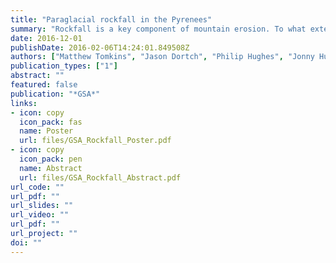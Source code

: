```yaml
---
title: "Paraglacial rockfall in the Pyrenees"
summary: "Rockfall is a key component of mountain erosion. To what extent and for how long is this influenced by glaciation?" 
date: 2016-12-01
publishDate: 2016-02-06T14:24:01.849508Z
authors: ["Matthew Tomkins", "Jason Dortch", "Philip Hughes", "Jonny Huck", "James Allard"]
publication_types: ["1"]
abstract: ""
featured: false
publication: "*GSA*"
links:
- icon: copy
  icon_pack: fas
  name: Poster
  url: files/GSA_Rockfall_Poster.pdf
- icon: copy
  icon_pack: pen
  name: Abstract
  url: files/GSA_Rockfall_Abstract.pdf
url_code: ""
url_pdf: ""
url_slides: ""
url_video: ""
url_pdf: ""
url_project: ""
doi: ""
---
```


